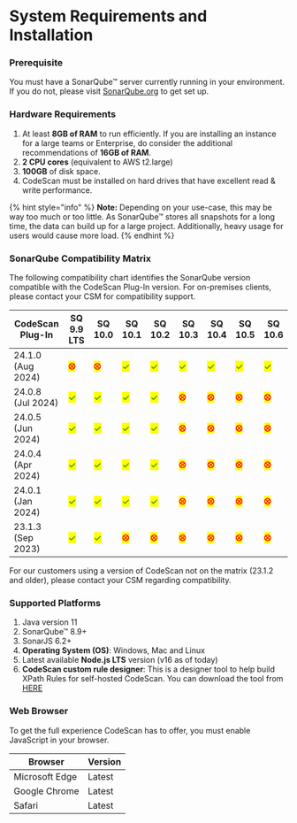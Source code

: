 # System Requirements and Installation

### Prerequisite <a href="#prerequisite" id="prerequisite"></a>

You must have a SonarQube™ server currently running in your environment. If you do not, please visit [SonarQube.org](https://www.sonarqube.org/) to get set up.

### Hardware Requirements <a href="#hardware-requirements" id="hardware-requirements"></a>

1. At least **8GB of RAM** to run efficiently. If you are installing an instance for a large teams or Enterprise, do consider the additional recommendations of **16GB of RAM**.
2. **2 CPU cores** (equivalent to AWS t2.large)
3. **100GB** of disk space.
4. CodeScan must be installed on hard drives that have excellent read & write performance.

{% hint style="info" %}
**Note:** Depending on your use-case, this may be way too much or too little. As SonarQube™ stores all snapshots for a long time, the data can build up for a large project. Additionally, heavy usage for users would cause more load.
{% endhint %}

### SonarQube Compatibility Matrix

The following compatibility chart identifies the SonarQube version compatible with the CodeScan Plug-In version. For on-premises clients, please contact your CSM for compatibility support.

<table><thead><tr><th width="195">CodeScan Plug-In</th><th width="104">SQ 9.9 LTS</th><th>SQ 10.0</th><th>SQ 10.1</th><th>SQ 10.2</th><th>SQ 10.3</th><th>SQ 10.4</th><th>SQ 10.5</th><th>SQ 10.6</th></tr></thead><tbody><tr><td>24.1.0 (Aug 2024)</td><td><mark style="color:red;"><strong>⮾</strong></mark></td><td><mark style="color:red;"><strong>⮾</strong></mark></td><td><mark style="color:green;">✓</mark></td><td><mark style="color:green;">✓</mark></td><td><mark style="color:green;">✓</mark></td><td><mark style="color:green;">✓</mark></td><td><mark style="color:green;">✓</mark></td><td><mark style="color:green;">✓</mark></td></tr><tr><td>24.0.8 (Jul 2024)</td><td><mark style="color:green;">✓</mark></td><td><mark style="color:green;">✓</mark></td><td><mark style="color:green;">✓</mark></td><td><mark style="color:green;">✓</mark></td><td><mark style="color:red;"><strong>⮾</strong></mark></td><td><mark style="color:red;"><strong>⮾</strong></mark></td><td><mark style="color:red;"><strong>⮾</strong></mark></td><td><mark style="color:red;"><strong>⮾</strong></mark></td></tr><tr><td>24.0.5 (Jun 2024)</td><td><mark style="color:green;">✓</mark></td><td><mark style="color:green;">✓</mark></td><td><mark style="color:green;">✓</mark></td><td><mark style="color:green;">✓</mark></td><td><mark style="color:red;"><strong>⮾</strong></mark></td><td><mark style="color:red;"><strong>⮾</strong></mark></td><td><mark style="color:red;"><strong>⮾</strong></mark></td><td><mark style="color:red;"><strong>⮾</strong></mark></td></tr><tr><td>24.0.4 (Apr 2024)</td><td><mark style="color:green;">✓</mark></td><td><mark style="color:green;">✓</mark></td><td><mark style="color:green;">✓</mark></td><td><mark style="color:green;">✓</mark></td><td><mark style="color:red;"><strong>⮾</strong></mark></td><td><mark style="color:red;"><strong>⮾</strong></mark></td><td><mark style="color:red;"><strong>⮾</strong></mark></td><td><mark style="color:red;"><strong>⮾</strong></mark></td></tr><tr><td>24.0.1 (Jan 2024)</td><td><mark style="color:green;">✓</mark></td><td><mark style="color:green;">✓</mark></td><td><mark style="color:green;">✓</mark></td><td><mark style="color:green;">✓</mark></td><td><mark style="color:red;"><strong>⮾</strong></mark></td><td><mark style="color:red;"><strong>⮾</strong></mark></td><td><mark style="color:red;"><strong>⮾</strong></mark></td><td><mark style="color:red;"><strong>⮾</strong></mark></td></tr><tr><td>23.1.3 (Sep 2023)</td><td><mark style="color:green;">✓</mark></td><td><mark style="color:green;">✓</mark></td><td><mark style="color:red;"><strong>⮾</strong></mark></td><td><mark style="color:red;"><strong>⮾</strong></mark></td><td><mark style="color:red;"><strong>⮾</strong></mark></td><td><mark style="color:red;"><strong>⮾</strong></mark></td><td><mark style="color:red;"><strong>⮾</strong></mark></td><td><mark style="color:red;"><strong>⮾</strong></mark></td></tr></tbody></table>

For our customers using a version of CodeScan not on the matrix (23.1.2 and older), please contact your CSM regarding compatibility.

### Supported Platforms <a href="#supported-platforms" id="supported-platforms"></a>

1. Java version 11
2. SonarQube™ 8.9+
3. SonarJS 6.2+
4. **Operating System (OS)**: Windows, Mac and Linux
5. Latest available **Node.js LTS** version (v16 as of today)
6. **CodeScan custom rule designer**: This is a designer tool to help build XPath Rules for self-hosted CodeScan. You can download the tool from [HERE](https://license.code-scan.com/index.php/download/login?path=codescan-designer-22.3.jar)

### Web Browser <a href="#web-browser" id="web-browser"></a>

To get the full experience CodeScan has to offer, you must enable JavaScript in your browser.

| Browser        | Version |
| -------------- | ------- |
| Microsoft Edge | Latest  |
| Google Chrome  | Latest  |
| Safari         | Latest  |
